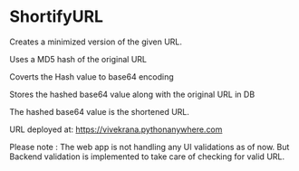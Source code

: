 # ShortifyURL
Creates a minimized version of the given URL.

Uses a MD5 hash of the original URL

Coverts the Hash value to base64 encoding 

Stores the hashed base64 value along with the original URL in DB

The hashed base64 value is the shortened URL.

URL deployed at: https://vivekrana.pythonanywhere.com

Please note : The web app is not handling any UI validations as of now. But Backend validation is implemented to take care of checking for valid URL.
